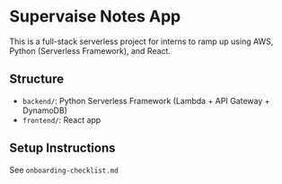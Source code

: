 # Supervaise Notes App

This is a full-stack serverless project for interns to ramp up using AWS, Python (Serverless Framework), and React.

## Structure
- `backend/`: Python Serverless Framework (Lambda + API Gateway + DynamoDB)
- `frontend/`: React app

## Setup Instructions
See `onboarding-checklist.md`
